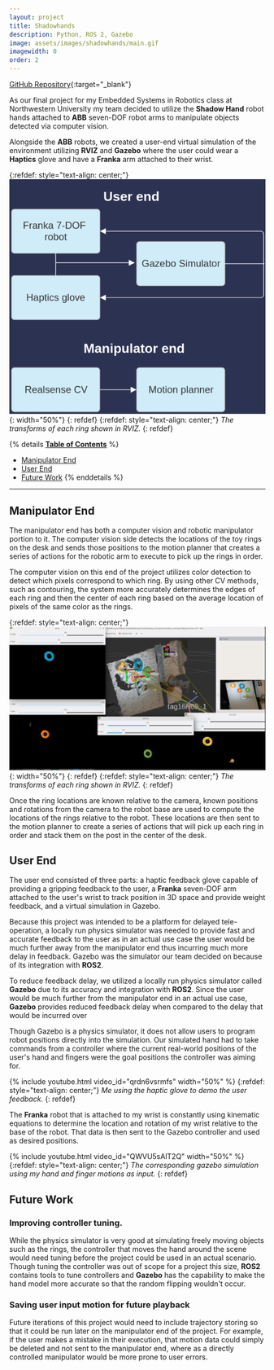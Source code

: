 ```yaml
---
layout: project
title: Shadowhands
description: Python, ROS 2, Gazebo
image: assets/images/shadowhands/main.gif
imagewidth: 0
order: 2
---
```


[GitHub Repository](https://github.com/ME495-EmbeddedSystems/final-project-teleop){:target="_blank"}

As our final project for my Embedded Systems in Robotics class at Northwestern University my team decided to utilize the **Shadow Hand** robot hands attached to **ABB** seven-DOF robot arms to manipulate objects detected via computer vision.

Alongside the **ABB** robots, we created a user-end virtual simulation of the environment utilizing **RVIZ** and **Gazebo** where the user could wear a **Haptics** glove and have a **Franka** arm attached to their wrist.

{:refdef: style="text-align: center;"}
![The transforms of each ring shown in RVIZ](/assets/images/shadowhands/BlockDiagram.png){: width="50%"}
{: refdef}
{:refdef: style="text-align: center;"}
_The transforms of each ring shown in RVIZ._
{: refdef}

{% details **<u>Table of Contents</u>** %}
- [Manipulator End](#manipulator-end)
- [User End](#user-end)
- [Future Work](#future-work)
{% enddetails %}

****

## Manipulator End
The manipulator end has both a computer vision and robotic manipulator portion to it. The computer vision side detects the locations of the toy rings on the desk and sends those positions to the motion planner that creates a series of actions for the robotic arm to execute to pick up the rings in order.

The computer vision on this end of the project utilizes color detection to detect which pixels correspond to which ring. By using other CV methods, such as contouring, the system more accurately determines the edges of each ring and then the center of each ring based on the average location of pixels of the same color as the rings.

{:refdef: style="text-align: center;"}
![The transforms of each ring shown in RVIZ](/assets/images/shadowhands/cv.png){: width="50%"}
{: refdef}
{:refdef: style="text-align: center;"}
_The transforms of each ring shown in RVIZ._
{: refdef}

Once the ring locations are known relative to the camera, known positions and rotations from the camera to the robot base are used to compute the locations of the rings relative to the robot. These locations are then sent to the motion planner to create a series of actions that will pick up each ring in order and stack them on the post in the center of the desk.

## User End
The user end consisted of three parts: a haptic feedback glove capable of providing a gripping feedback to the user, a **Franka** seven-DOF arm attached to the user's wrist to track position in 3D space and provide weight feedback, and a virtual simulation in Gazebo.

Because this project was intended to be a platform for delayed tele-operation, a locally run physics simulator was needed to provide fast and accurate feedback to the user as in an actual use case the user would be much further away from the manipulator end thus incurring much more delay in feedback. Gazebo was the simulator our team decided on because of its integration with **ROS2**. 

To reduce feedback delay, we utilized a locally run physics simulator called **Gazebo** due to its accuracy and integration with **ROS2**. Since the user would be much further from the manipulator end in an actual use case, **Gazebo** provides reduced feedback delay when compared to the delay that would be incurred over 

Though Gazebo is a physics simulator, it does not allow users to program robot positions directly into the simulation. Our simulated hand had to take commands from a controller where the current real-world positions of the user's hand and fingers were the goal positions the controller was aiming for.

{% include youtube.html video_id="qrdn6vsrmfs" width="50%" %}
{:refdef: style="text-align: center;"}
_Me using the haptic glove to demo the user feedback._
{: refdef}

The **Franka** robot that is attached to my wrist is constantly using kinematic equations to determine the location and rotation of my wrist relative to the base of the robot. That data is then sent to the Gazebo controller and used as desired positions.

{% include youtube.html video_id="QWVU5sAlT2Q" width="50%" %}
{:refdef: style="text-align: center;"}
_The corresponding gazebo simulation using my hand and finger motions as input._
{: refdef}

## Future Work

### **Improving controller tuning.**

While the physics simulator is very good at simulating freely moving objects such as the rings, the controller that moves the hand around the scene would need tuning before the project could be used in an actual scenario. Though tuning the controller was out of scope for a project this size, **ROS2** contains tools to tune controllers and **Gazebo** has the capability to make the hand model more accurate so that the random flipping wouldn't occur.

### **Saving user input motion for future playback**

Future iterations of this project would need to include trajectory storing so that it could be run later on the manipulator end of the project. For example, if the user makes a mistake in their execution, that motion data could simply be deleted and not sent to the manipulator end, where as a directly controlled manipulator would be more prone to user errors.